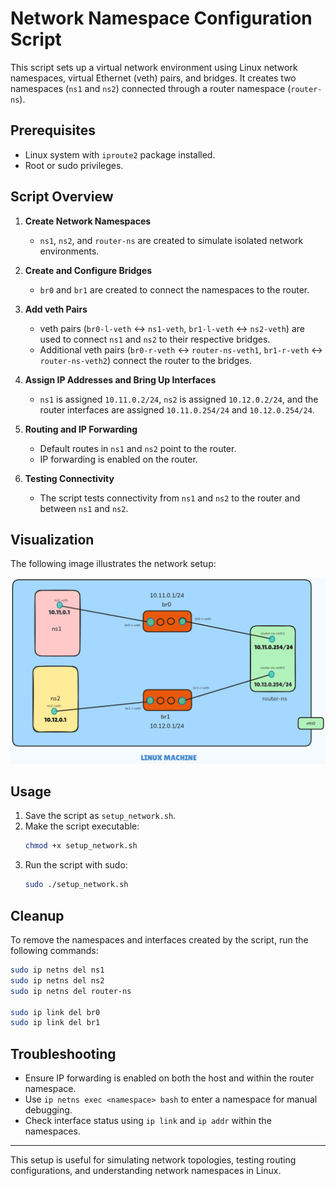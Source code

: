 # Network Namespace Configuration Script

This script sets up a virtual network environment using Linux network namespaces, virtual Ethernet (veth) pairs, and bridges. It creates two namespaces (`ns1` and `ns2`) connected through a router namespace (`router-ns`).

## Prerequisites

- Linux system with `iproute2` package installed.
- Root or sudo privileges.

## Script Overview

1. **Create Network Namespaces**

   - `ns1`, `ns2`, and `router-ns` are created to simulate isolated network environments.

2. **Create and Configure Bridges**

   - `br0` and `br1` are created to connect the namespaces to the router.

3. **Add veth Pairs**

   - veth pairs (`br0-l-veth` <-> `ns1-veth`, `br1-l-veth` <-> `ns2-veth`) are used to connect `ns1` and `ns2` to their respective bridges.
   - Additional veth pairs (`br0-r-veth` <-> `router-ns-veth1`, `br1-r-veth` <-> `router-ns-veth2`) connect the router to the bridges.

4. **Assign IP Addresses and Bring Up Interfaces**

   - `ns1` is assigned `10.11.0.2/24`, `ns2` is assigned `10.12.0.2/24`, and the router interfaces are assigned `10.11.0.254/24` and `10.12.0.254/24`.

5. **Routing and IP Forwarding**

   - Default routes in `ns1` and `ns2` point to the router.
   - IP forwarding is enabled on the router.

6. **Testing Connectivity**
   - The script tests connectivity from `ns1` and `ns2` to the router and between `ns1` and `ns2`.

## Visualization

The following image illustrates the network setup:

![Network Visualization](final.png)

## Usage

1. Save the script as `setup_network.sh`.
2. Make the script executable:
   ```bash
   chmod +x setup_network.sh
   ```
3. Run the script with sudo:
   ```bash
   sudo ./setup_network.sh
   ```

## Cleanup

To remove the namespaces and interfaces created by the script, run the following commands:

```bash
sudo ip netns del ns1
sudo ip netns del ns2
sudo ip netns del router-ns

sudo ip link del br0
sudo ip link del br1
```

## Troubleshooting

- Ensure IP forwarding is enabled on both the host and within the router namespace.
- Use `ip netns exec <namespace> bash` to enter a namespace for manual debugging.
- Check interface status using `ip link` and `ip addr` within the namespaces.

---

This setup is useful for simulating network topologies, testing routing configurations, and understanding network namespaces in Linux.
